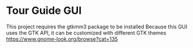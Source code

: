 # Tour Guide GUI

This project requires the gtkmm3 package to be installed
Because this GUI uses the GTK API, it can be customized with different GTK themes
https://www.gnome-look.org/browse?cat=135
